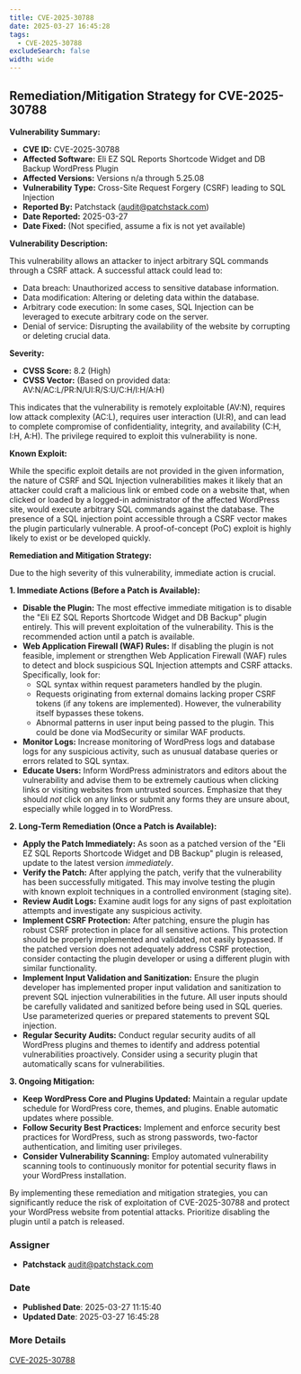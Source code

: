 ```yaml
---
title: CVE-2025-30788
date: 2025-03-27 16:45:28
tags:
  - CVE-2025-30788
excludeSearch: false
width: wide
---
```


## Remediation/Mitigation Strategy for CVE-2025-30788

**Vulnerability Summary:**

*   **CVE ID:** CVE-2025-30788
*   **Affected Software:** Eli EZ SQL Reports Shortcode Widget and DB Backup WordPress Plugin
*   **Affected Versions:** Versions n/a through 5.25.08
*   **Vulnerability Type:** Cross-Site Request Forgery (CSRF) leading to SQL Injection
*   **Reported By:** Patchstack (audit@patchstack.com)
*   **Date Reported:** 2025-03-27
*   **Date Fixed:** (Not specified, assume a fix is not yet available)

**Vulnerability Description:**

This vulnerability allows an attacker to inject arbitrary SQL commands through a CSRF attack.  A successful attack could lead to:

*   Data breach: Unauthorized access to sensitive database information.
*   Data modification:  Altering or deleting data within the database.
*   Arbitrary code execution:  In some cases, SQL Injection can be leveraged to execute arbitrary code on the server.
*   Denial of service:  Disrupting the availability of the website by corrupting or deleting crucial data.

**Severity:**

*   **CVSS Score:** 8.2 (High)
*   **CVSS Vector:** (Based on provided data: AV:N/AC:L/PR:N/UI:R/S:U/C:H/I:H/A:H)

This indicates that the vulnerability is remotely exploitable (AV:N), requires low attack complexity (AC:L), requires user interaction (UI:R), and can lead to complete compromise of confidentiality, integrity, and availability (C:H, I:H, A:H). The privilege required to exploit this vulnerability is none.

**Known Exploit:**

While the specific exploit details are not provided in the given information, the nature of CSRF and SQL Injection vulnerabilities makes it likely that an attacker could craft a malicious link or embed code on a website that, when clicked or loaded by a logged-in administrator of the affected WordPress site, would execute arbitrary SQL commands against the database. The presence of a SQL injection point accessible through a CSRF vector makes the plugin particularly vulnerable.  A proof-of-concept (PoC) exploit is highly likely to exist or be developed quickly.

**Remediation and Mitigation Strategy:**

Due to the high severity of this vulnerability, immediate action is crucial.

**1. Immediate Actions (Before a Patch is Available):**

*   **Disable the Plugin:** The most effective immediate mitigation is to disable the "Eli EZ SQL Reports Shortcode Widget and DB Backup" plugin entirely. This will prevent exploitation of the vulnerability.  This is the recommended action until a patch is available.
*   **Web Application Firewall (WAF) Rules:** If disabling the plugin is not feasible, implement or strengthen Web Application Firewall (WAF) rules to detect and block suspicious SQL Injection attempts and CSRF attacks.  Specifically, look for:
    *   SQL syntax within request parameters handled by the plugin.
    *   Requests originating from external domains lacking proper CSRF tokens (if any tokens are implemented).  However, the vulnerability itself bypasses these tokens.
    *   Abnormal patterns in user input being passed to the plugin.  This could be done via ModSecurity or similar WAF products.
*   **Monitor Logs:**  Increase monitoring of WordPress logs and database logs for any suspicious activity, such as unusual database queries or errors related to SQL syntax.
*   **Educate Users:** Inform WordPress administrators and editors about the vulnerability and advise them to be extremely cautious when clicking links or visiting websites from untrusted sources.  Emphasize that they should *not* click on any links or submit any forms they are unsure about, especially while logged in to WordPress.

**2. Long-Term Remediation (Once a Patch is Available):**

*   **Apply the Patch Immediately:** As soon as a patched version of the "Eli EZ SQL Reports Shortcode Widget and DB Backup" plugin is released, update to the latest version *immediately*.
*   **Verify the Patch:** After applying the patch, verify that the vulnerability has been successfully mitigated. This may involve testing the plugin with known exploit techniques in a controlled environment (staging site).
*   **Review Audit Logs:** Examine audit logs for any signs of past exploitation attempts and investigate any suspicious activity.
*   **Implement CSRF Protection:** After patching, ensure the plugin has robust CSRF protection in place for all sensitive actions.  This protection should be properly implemented and validated, not easily bypassed.  If the patched version does not adequately address CSRF protection, consider contacting the plugin developer or using a different plugin with similar functionality.
*   **Implement Input Validation and Sanitization:**  Ensure the plugin developer has implemented proper input validation and sanitization to prevent SQL injection vulnerabilities in the future. All user inputs should be carefully validated and sanitized before being used in SQL queries.  Use parameterized queries or prepared statements to prevent SQL injection.
*   **Regular Security Audits:**  Conduct regular security audits of all WordPress plugins and themes to identify and address potential vulnerabilities proactively.  Consider using a security plugin that automatically scans for vulnerabilities.

**3. Ongoing Mitigation:**

*   **Keep WordPress Core and Plugins Updated:**  Maintain a regular update schedule for WordPress core, themes, and plugins.  Enable automatic updates where possible.
*   **Follow Security Best Practices:** Implement and enforce security best practices for WordPress, such as strong passwords, two-factor authentication, and limiting user privileges.
*   **Consider Vulnerability Scanning:** Employ automated vulnerability scanning tools to continuously monitor for potential security flaws in your WordPress installation.

By implementing these remediation and mitigation strategies, you can significantly reduce the risk of exploitation of CVE-2025-30788 and protect your WordPress website from potential attacks.  Prioritize disabling the plugin until a patch is released.

### Assigner
- **Patchstack** <audit@patchstack.com>

### Date
- **Published Date**: 2025-03-27 11:15:40
- **Updated Date**: 2025-03-27 16:45:28

### More Details
[CVE-2025-30788](https://www.cvedetails.com/cve/CVE-2025-30788)